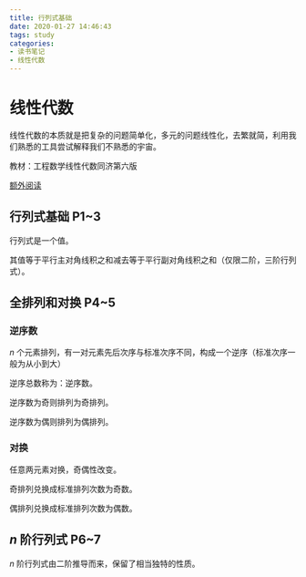 ```yaml
---
title: 行列式基础
date: 2020-01-27 14:46:43
tags: study 
categories:
- 读书笔记
- 线性代数
---
```


# 线性代数

线性代数的本质就是把复杂的问题简单化，多元的问题线性化，去繁就简，利用我们熟悉的工具尝试解释我们不熟悉的宇宙。

教材：工程数学线性代数同济第六版

[额外阅读](https://www.zhihu.com/question/36845076/answer/941855650)

## 行列式基础  P1~3

行列式是一个值。

其值等于平行主对角线积之和减去等于平行副对角线积之和（仅限二阶，三阶行列式）。

## 全排列和对换 P4~5

### 逆序数

$n$ 个元素排列，有一对元素先后次序与标准次序不同，构成一个逆序（标准次序一般为从小到大）

逆序总数称为：逆序数。

逆序数为奇则排列为奇排列。

逆序数为偶则排列为偶排列。

### 对换

任意两元素对换，奇偶性改变。

奇排列兑换成标准排列次数为奇数。

偶排列兑换成标准排列次数为偶数。

## $n$ 阶行列式 P6~7

$n$ 阶行列式由二阶推导而来，保留了相当独特的性质。